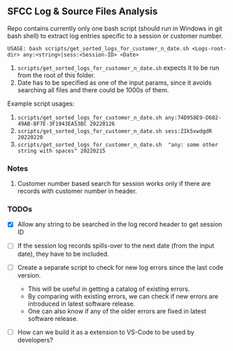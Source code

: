 ## SFCC Log & Source Files Analysis

Repo contains currently only one bash script (should run in Windows in git bash shell) to extract log entries specific to a session or customer number.

```
USAGE: bash scripts/get_sorted_logs_for_customer_n_date.sh <Logs-root-dir> any:<string>|sess:<Session-ID> <Date>
```

1. `scripts/get_sorted_logs_for_customer_n_date.sh` expects it to be run from the root of this folder.
1. Date has to be specified as one of the input params, since it avoids searching all files and there could be 1000s of them.

Example script usages:

1. `scripts/get_sorted_logs_for_customer_n_date.sh any:74D958E9-D682-49AB-BF7E-3F1943EA53BC 20220126`
1. `scripts/get_sorted_logs_for_customer_n_date.sh sess:ZIk5xwdgdR 20220220`
1. `scripts/get_sorted_logs_for_customer_n_date.sh  "any: some other string with spaces" 20220215`
### Notes

1. Customer number based search for session works only if there are records with customer number in header.

### TODOs

- [x] Allow any string to be searched in the log record header to get session ID
- [ ] If the session log records spills-over to the next date (from the input date), they have to be included.
- [ ] Create a separate script to check for new log errors since the last code version.
    * This will be useful in getting a catalog of existing errors.
    * By comparing with existing errors, we can check if new errors are introduced in latest software release.
    * One can also know if any of the older errors are fixed in latest software release.
- [ ] How can we build it as a extension to VS-Code to be used by developers?

